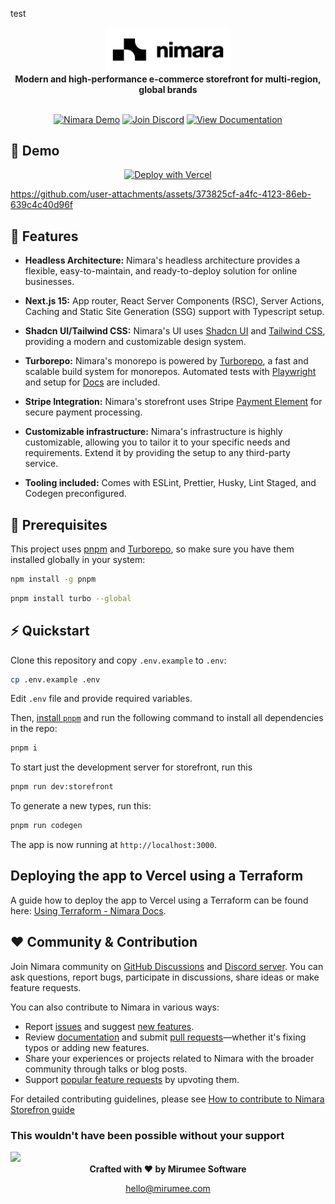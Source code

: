test
<div align="center">
  <picture>
    <source media="(prefers-color-scheme: dark)" srcset="apps/docs/images/logo-light.svg">
    <source media="(prefers-color-scheme: light)" srcset="apps/docs/images/logo.svg">
    <img width="200" alt="nimara logo" src="apps/docs/images/logo.svg">
  </picture>
</div>

<div align="center">
  <strong>Modern and high-performance e-commerce storefront for multi-region, global brands</strong>
</div>

<br/>

<div align="center">

[![Nimara Demo](https://img.shields.io/badge/Nimara%20Demo-4CAF50?style=for-the-badge&logo=https://github.com/user-attachments/assets/1cef5626-94f3-4897-be6e-b5d73895b96b&logoWidth=30)](https://demo.nimara.store)
[![Join Discord](https://img.shields.io/badge/Join%20Discord-7289DA?style=for-the-badge&logo=discord&logoColor=white)](https://discord.gg/w4V3PZxGDj)
[![View Documentation](https://img.shields.io/badge/View%20Docs-24292e?style=for-the-badge&logo=github&logoColor=white)](https://nimara-docs.vercel.app/)

</div>

## 🎥 Demo

<div align="center">

[![Deploy with Vercel](https://vercel.com/button)](https://vercel.com/new/clone?repository-url=https%3A%2F%2Fgithub.com%2Fmirumee%2Fnimara-ecommerce&env=NEXT_PUBLIC_DEFAULT_CHANNEL,NEXT_PUBLIC_SALEOR_API_URL,SALEOR_APP_TOKEN,AUTH_SECRET,NEXT_PUBLIC_STRIPE_PUBLIC_KEY,STRIPE_SECRET_KEY,NEXT_PUBLIC_ENVIRONMENT,NEXT_PUBLIC_PAYMENT_APP_ID&project-name=my-nimara-storefront)

</div>

<https://github.com/user-attachments/assets/373825cf-a4fc-4123-86eb-639c4c40d96f>

## 🚀 Features

- **Headless Architecture:** Nimara's headless architecture provides a flexible, easy-to-maintain, and ready-to-deploy solution for online businesses.

- **Next.js 15:** App router, React Server Components (RSC), Server Actions, Caching and Static Site Generation (SSG) support with Typescript setup.

- **Shadcn UI/Tailwind CSS:** Nimara's UI uses [Shadcn UI](https://ui.shadcn.com/) and [Tailwind CSS](https://tailwindcss.com/), providing a modern and customizable design system.

- **Turborepo:** Nimara's monorepo is powered by [Turborepo](https://turbo.build/repo/docs/getting-started/introduction), a fast and scalable build system for monorepos. Automated tests with [Playwright](https://playwright.dev/) and setup for [Docs](https://nextra.site/) are included.

- **Stripe Integration:** Nimara's storefront uses Stripe [Payment Element](https://docs.stripe.com/payments/payment-element) for secure payment processing.

- **Customizable infrastructure:** Nimara's infrastructure is highly customizable, allowing you to tailor it to your specific needs and requirements. Extend it by providing the setup to any third-party service.

- **Tooling included:** Comes with ESLint, Prettier, Husky, Lint Staged, and Codegen preconfigured.

## 🔧 Prerequisites

This project uses [pnpm](https://pnpm.io/installation) and [Turborepo](https://turbo.build/repo/docs/installing), so make sure you have them installed globally in your system:

```bash
npm install -g pnpm
```

```bash
pnpm install turbo --global
```

## ⚡ Quickstart

Clone this repository and copy `.env.example` to `.env`:

```bash
cp .env.example .env
```

Edit `.env` file and provide required variables.

Then, [install `pnpm`](https://pnpm.io/installation) and run the following command to install all dependencies in the repo:

```bash
pnpm i
```

To start just the development server for storefront, run this

```bash
pnpm run dev:storefront
```

To generate a new types, run this:

```bash
pnpm run codegen
```

The app is now running at `http://localhost:3000`.

## Deploying the app to Vercel using a Terraform

A guide how to deploy the app to Vercel using a Terraform can be found here: [Using Terraform - Nimara Docs](https://docs.nimara.store/quickstart/using-terraform).

## ❤️ Community & Contribution

Join Nimara community on [GitHub Discussions](https://github.com/mirumee/nimara-ecommerce/discussions) and [Discord server](https://discord.gg/w4V3PZxGDj). You can ask questions, report bugs, participate in discussions, share ideas or make feature requests.

You can also contribute to Nimara in various ways:

- Report [issues](https://github.com/mirumee/nimara-ecommerce/issues/new?assignees=srinivaspendem%2Cpushya22&labels=%F0%9F%90%9Bbug&projects=&template=--bug-report.yaml&title=%5Bbug%5D%3A+) and suggest [new features](https://github.com/mirumee/nimara-ecommerce/issues/new?assignees=srinivaspendem%2Cpushya22&labels=%E2%9C%A8feature&projects=&template=--feature-request.yaml&title=%5Bfeature%5D%3A+).
- Review [documentation](https://nimara-docs.vercel.app/) and submit [pull requests](https://github.com/mirumee/nimara-ecommerce/pulls)—whether it's fixing typos or adding new features.
- Share your experiences or projects related to Nimara with the broader community through talks or blog posts.
- Support [popular feature requests](https://github.com/mirumee/nimara-ecommerce/issues?q=sort%3Aupdated-desc+is%3Aissue+is%3Aopen) by upvoting them.

For detailed contributing guidelines, please see [How to contribute to Nimara Storefron guide](./CONTRIBUTING.md)

### This wouldn't have been possible without your support

<a href="https://github.com/mirumee/nimara-ecommerce/graphs/contributors">
  <img src="https://contrib.rocks/image?repo=mirumee/nimara-ecommerce" />
</a>

<br/>

<div align="center"> <strong>Crafted with ❤️ by Mirumee Software</strong>

[hello@mirumee.com](mailto:hello@mirumee.com)

</div>
